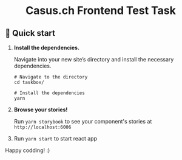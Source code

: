 <h1 align="center">
   Casus.ch Frontend Test Task
</h1>


## 🚅  Quick start

1. **Install the dependencies.**

    Navigate into your new site’s directory and install the necessary dependencies.

    ```shell
    # Navigate to the directory
    cd taskbox/

    # Install the dependencies
    yarn
    ```

2. **Browse your stories!**

    Run `yarn storybook` to see your component's stories at `http://localhost:6006`

3. Run `yarn start` to start react app

Happy codding! :)